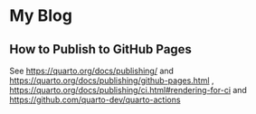 # My Blog

## How to Publish to GitHub Pages

See <https://quarto.org/docs/publishing/>
and <https://quarto.org/docs/publishing/github-pages.html>
, <https://quarto.org/docs/publishing/ci.html#rendering-for-ci> and <https://github.com/quarto-dev/quarto-actions>
